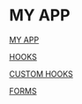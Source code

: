 # MY APP

[MY APP](https://users.metropolia.fi/~jonnekoi/wsk-routing/)

[HOOKS](https://users.metropolia.fi/~jonnekoi/wsk2/hooks/)

[CUSTOM HOOKS](https://users.metropolia.fi/~jonnekoi/wsk2/custom-hooks/)

[FORMS](https://users.metropolia.fi/~jonnekoi/wsk2/forms/)

